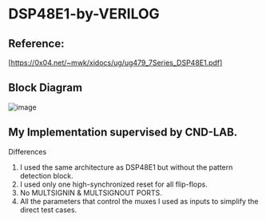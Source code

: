 # DSP48E1-by-VERILOG
## Reference:  
[https://0x04.net/~mwk/xidocs/ug/ug479_7Series_DSP48E1.pdf]


## Block Diagram
![image](https://github.com/user-attachments/assets/5ea1b237-c23d-4c8f-91f3-c375e94fb362)

## My Implementation supervised by CND-LAB.
Differences 
  1. I used the same architecture as DSP48E1 but without the pattern detection block. 
  2. I used only one high-synchronized reset for all flip-flops.  
  3. No MULTSIGNIN & MULTSIGNOUT PORTS.
  4. All the parameters that control the muxes I used as inputs to simplify the direct test cases.




